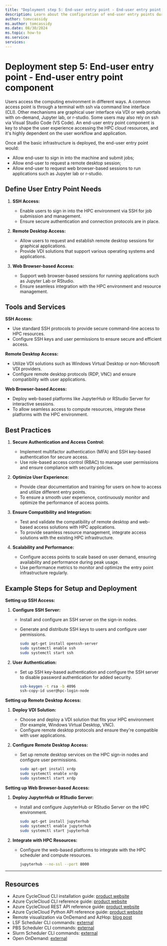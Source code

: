```yaml
---
title: "Deployment step 5: End-user entry point - End-user entry point component"
description: Learn about the configuration of end-user entry points during migration deployment step five.
author: tomvcassidy
ms.author: tomcassidy
ms.date: 08/30/2024
ms.topic: how-to
ms.service: 
services: 
---
```


# Deployment step 5: End-user entry point - End-user entry point component

Users access the computing environment in different ways. A common access point is through a terminal with ssh via command line interface (CLI). Other mechanisms are graphical user interface via VDI or web portals with on-demand, Jupyter lab, or r-studio. Some users may also rely on ssh via Visual Studio Code (VS Code). An end-user entry point component is key to shape the user experience accessing the HPC cloud resources, and it's highly dependent on the user workflow and application.

Once all the basic infrastructure is deployed, the end-user entry point would:

- Allow end-user to sign in into the machine and submit jobs;
- Allow end-user to request a remote desktop session;
- Allow end-user to request web browser-based sessions to run applications such
  as Jupyter lab or r-studio.

## Define User Entry Point Needs

1. **SSH Access:**
   - Enable users to sign in into the HPC environment via SSH for job submission and management.
   - Ensure secure authentication and connection protocols are in place.

2. **Remote Desktop Access:**
   - Allow users to request and establish remote desktop sessions for graphical applications.
   - Provide VDI solutions that support various operating systems and applications.

3. **Web Browser-based Access:**
   - Support web browser-based sessions for running applications such as Jupyter Lab or RStudio.
   - Ensure seamless integration with the HPC environment and resource management.

## Tools and Services

**SSH Access:**

- Use standard SSH protocols to provide secure command-line access to HPC resources.
- Configure SSH keys and user permissions to ensure secure and efficient access.

**Remote Desktop Access:**

- Utilize VDI solutions such as Windows Virtual Desktop or non-Microsoft VDI providers.
- Configure remote desktop protocols (RDP, VNC) and ensure compatibility with user applications.

**Web Browser-based Access:**

- Deploy web-based platforms like JupyterHub or RStudio Server for interactive sessions.
- To allow seamless access to compute resources, integrate these platforms with the HPC environment.

## Best Practices

1. **Secure Authentication and Access Control:**
   - Implement multifactor authentication (MFA) and SSH key-based authentication for secure access.
   - Use role-based access control (RBAC) to manage user permissions and ensure compliance with security policies.

2. **Optimize User Experience:**
   - Provide clear documentation and training for users on how to access and utilize different entry points.
   - To ensure a smooth user experience, continuously monitor and optimize the performance of access points.

3. **Ensure Compatibility and Integration:**
   - Test and validate the compatibility of remote desktop and web-based access solutions with HPC applications.
   - To provide seamless resource management, integrate access solutions with the existing HPC infrastructure.

4. **Scalability and Performance:**
   - Configure access points to scale based on user demand, ensuring availability and performance during peak usage.
   - Use performance metrics to monitor and optimize the entry point infrastructure regularly.

## Example Steps for Setup and Deployment

**Setting up SSH Access:**

1. **Configure SSH Server:**

   - Install and configure an SSH server on the sign-in nodes.
   - Generate and distribute SSH keys to users and configure user permissions.

      ```bash
      sudo apt-get install openssh-server
      sudo systemctl enable ssh
      sudo systemctl start ssh
      ```

2. **User Authentication:**

    - Set up SSH key-based authentication and configure the SSH server to disable password authentication for added security.

      ```bash
      ssh-keygen -t rsa -b 4096
      ssh-copy-id user@hpc-login-node
      ```

**Setting up Remote Desktop Access:**

1. **Deploy VDI Solution:**

    - Choose and deploy a VDI solution that fits your HPC environment (for example, Windows Virtual Desktop, VNC).
    - Configure remote desktop protocols and ensure they're compatible with user applications.
2. **Configure Remote Desktop Access:**

    - Set up remote desktop services on the HPC sign-in nodes and configure user permissions.

      ```bash
      sudo apt-get install xrdp
      sudo systemctl enable xrdp
      sudo systemctl start xrdp
      ```

**Setting up Web Browser-based Access:**

1. **Deploy JupyterHub or RStudio Server:**

    - Install and configure JupyterHub or RStudio Server on the HPC environment.

      ```bash
      sudo apt-get install jupyterhub
      sudo systemctl enable jupyterhub
      sudo systemctl start jupyterhub
      ````

2. **Integrate with HPC Resources:**

    - Configure the web-based platforms to integrate with the HPC scheduler and compute resources.

      ```bash
      jupyterhub --no-ssl --port 8000
      ```

---

## Resources

- Azure CycleCloud CLI installation guide: [product website](/azure/cyclecloud/how-to/install-cyclecloud-cli?view=cyclecloud-8&preserve-view=true)
- Azure CycleCloud CLI reference guide: [product website](/azure/cyclecloud/cli?view=cyclecloud-8&preserve-view=true)
- Azure CycleCloud REST API reference guide: [product website](/azure/cyclecloud/api?view=cyclecloud-8&preserve-view=true)
- Azure CycleCloud Python API reference guide: [product website](/azure/cyclecloud/python-api?view=cyclecloud-8&preserve-view=true)
- Remote visualization via OnDemand and AzHop: [blog post](https://techcommunity.microsoft.com/t5/azure-high-performance-computing/azure-hpc-ondemand-platform-cloud-hpc-made-easy/ba-p/2537338)
- LSF Scheduler CLI commands: [external](https://www.ibm.com/docs/en/spectrum-lsf/10.1.0?topic=reference-command)
- PBS Scheduler CLI commands: [external](https://2021.help.altair.com/2021.1.2/PBS%20Professional/PBSUserGuide2021.1.2.pdf)
- Slurm Scheduler CLI commands: [external](https://slurm.schedmd.com/pdfs/summary.pdf)
- Open OnDemand: [external](https://openondemand.org/)
